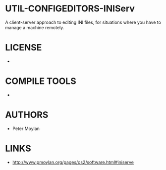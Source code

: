 UTIL-CONFIGEDITORS-INIServ
==========================

A client-server approach to editing INI files, for situations where you have to manage a machine remotely. 

LICENSE
===============
* 

COMPILE TOOLS
===============
* 

AUTHORS
===============
* Peter Moylan

LINKS
===============
* http://www.pmoylan.org/pages/os2/software.html#iniserve





